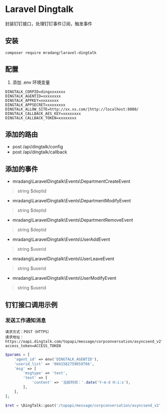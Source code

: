 # Laravel Dingtalk

封装钉钉接口，处理钉钉事件订阅，触发事件

## 安装
```
composer require mradang/laravel-dingtalk
```

## 配置
1. 添加 .env 环境变量
```
DINGTALK_CORPID=dingxxxxxxx
DINGTALK_AGENTID=xxxxxxxx
DINGTALK_APPKEY=xxxxxxxx
DINGTALK_APPSECRET=xxxxxxxx
DINGTALK_ALLOW_SITE=http://xx.xx.com/|http://localhost:8080/
DINGTALK_CALLBACK_AES_KEY=xxxxxxxx
DINGTALK_CALLBACK_TOKEN=xxxxxxxx
```

## 添加的路由
- post /api/dingtalk/config
- post /api/dingtalk/callback

## 添加的事件
- mradang\LaravelDingtalk\Events\DepartmentCreateEvent
> string $deptid
- mradang\LaravelDingtalk\Events\DepartmentModifyEvent
> string $deptid
- mradang\LaravelDingtalk\Events\DepartmentRemoveEvent
> string $deptid
- mradang\LaravelDingtalk\Events\UserAddEvent
> string $userid
- mradang\LaravelDingtalk\Events\UserLeaveEvent
> string $userid
- mradang\LaravelDingtalk\Events\UserModifyEvent
> string $userid

## 钉钉接口调用示例

### 发送工作通知消息

```
请求方式：POST（HTTPS）
请求地址：https://oapi.dingtalk.com/topapi/message/corpconversation/asyncsend_v2?access_token=ACCESS_TOKEN
```

```php
$params = [
    'agent_id' => env('DINGTALK_AGENTID'),
    'userid_list' => '0841582759859766',
    'msg' => [
        'msgtype' => 'text',
        'text' => [
            'content' => '当前时间：'.date('Y-m-d H:i:s'),
        ],
    ],
];

$ret = \DingTalk::post('/topapi/message/corpconversation/asyncsend_v2', $params);
```
